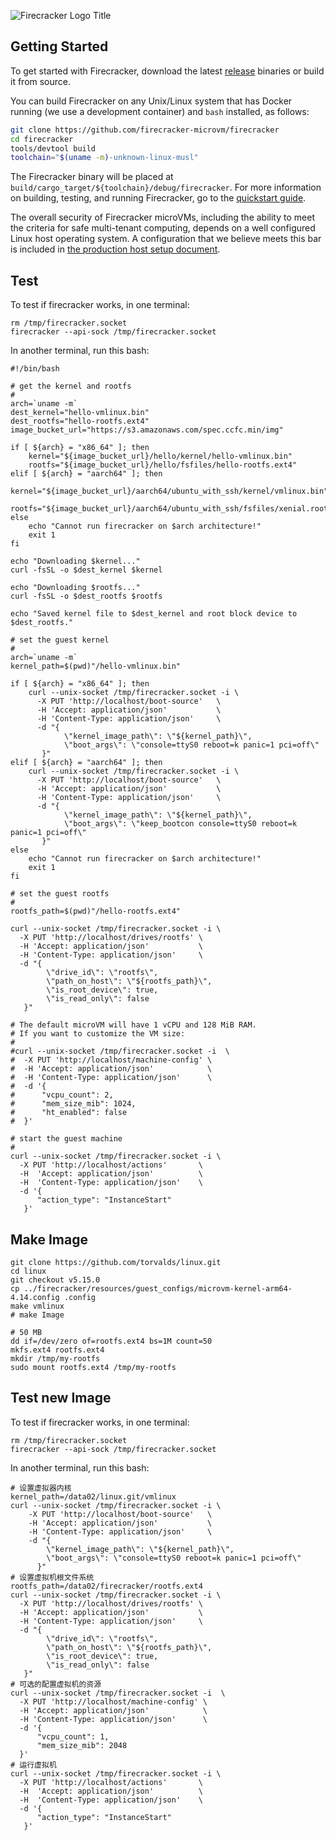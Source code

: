 ![Firecracker Logo Title](docs/images/fc_logo_full_transparent-bg.png)


## Getting Started

To get started with Firecracker, download the latest
[release](https://github.com/firecracker-microvm/firecracker/releases) binaries
or build it from source.

You can build Firecracker on any Unix/Linux system that has Docker running
(we use a development container) and `bash` installed, as follows:

```bash
git clone https://github.com/firecracker-microvm/firecracker
cd firecracker
tools/devtool build
toolchain="$(uname -m)-unknown-linux-musl"
```

The Firecracker binary will be placed at
`build/cargo_target/${toolchain}/debug/firecracker`. For more information on
building, testing, and running Firecracker, go to the
[quickstart guide](docs/getting-started.md).

The overall security of Firecracker microVMs, including the ability to meet the
criteria for safe multi-tenant computing, depends on a well configured Linux
host operating system. A configuration that we believe meets this bar is
included in [the production host setup document](docs/prod-host-setup.md).

## Test

To test if firecracker works, in one terminal:

```
rm /tmp/firecracker.socket
firecracker --api-sock /tmp/firecracker.socket
```

In another terminal, run this bash:

```
#!/bin/bash

# get the kernel and rootfs
#
arch=`uname -m`
dest_kernel="hello-vmlinux.bin"
dest_rootfs="hello-rootfs.ext4"
image_bucket_url="https://s3.amazonaws.com/spec.ccfc.min/img"

if [ ${arch} = "x86_64" ]; then
    kernel="${image_bucket_url}/hello/kernel/hello-vmlinux.bin"
    rootfs="${image_bucket_url}/hello/fsfiles/hello-rootfs.ext4"
elif [ ${arch} = "aarch64" ]; then
    kernel="${image_bucket_url}/aarch64/ubuntu_with_ssh/kernel/vmlinux.bin"
    rootfs="${image_bucket_url}/aarch64/ubuntu_with_ssh/fsfiles/xenial.rootfs.ext4"
else
    echo "Cannot run firecracker on $arch architecture!"
    exit 1
fi

echo "Downloading $kernel..."
curl -fsSL -o $dest_kernel $kernel

echo "Downloading $rootfs..."
curl -fsSL -o $dest_rootfs $rootfs

echo "Saved kernel file to $dest_kernel and root block device to $dest_rootfs."

# set the guest kernel
#
arch=`uname -m`
kernel_path=$(pwd)"/hello-vmlinux.bin"

if [ ${arch} = "x86_64" ]; then
    curl --unix-socket /tmp/firecracker.socket -i \
      -X PUT 'http://localhost/boot-source'   \
      -H 'Accept: application/json'           \
      -H 'Content-Type: application/json'     \
      -d "{
            \"kernel_image_path\": \"${kernel_path}\",
            \"boot_args\": \"console=ttyS0 reboot=k panic=1 pci=off\"
       }"
elif [ ${arch} = "aarch64" ]; then
    curl --unix-socket /tmp/firecracker.socket -i \
      -X PUT 'http://localhost/boot-source'   \
      -H 'Accept: application/json'           \
      -H 'Content-Type: application/json'     \
      -d "{
            \"kernel_image_path\": \"${kernel_path}\",
            \"boot_args\": \"keep_bootcon console=ttyS0 reboot=k panic=1 pci=off\"
       }"
else
    echo "Cannot run firecracker on $arch architecture!"
    exit 1
fi

# set the guest rootfs
#
rootfs_path=$(pwd)"/hello-rootfs.ext4"

curl --unix-socket /tmp/firecracker.socket -i \
  -X PUT 'http://localhost/drives/rootfs' \
  -H 'Accept: application/json'           \
  -H 'Content-Type: application/json'     \
  -d "{
        \"drive_id\": \"rootfs\",
        \"path_on_host\": \"${rootfs_path}\",
        \"is_root_device\": true,
        \"is_read_only\": false
   }"

# The default microVM will have 1 vCPU and 128 MiB RAM.
# If you want to customize the VM size:
#
#curl --unix-socket /tmp/firecracker.socket -i  \
#  -X PUT 'http://localhost/machine-config' \
#  -H 'Accept: application/json'            \
#  -H 'Content-Type: application/json'      \
#  -d '{
#      "vcpu_count": 2,
#      "mem_size_mib": 1024,
#      "ht_enabled": false
#  }'

# start the guest machine
#
curl --unix-socket /tmp/firecracker.socket -i \
  -X PUT 'http://localhost/actions'       \
  -H  'Accept: application/json'          \
  -H  'Content-Type: application/json'    \
  -d '{
      "action_type": "InstanceStart"
   }'
```

## Make Image
```
git clone https://github.com/torvalds/linux.git
cd linux
git checkout v5.15.0
cp ../firecracker/resources/guest_configs/microvm-kernel-arm64-4.14.config .config
make vmlinux 
# make Image 
```


```
# 50 MB
dd if=/dev/zero of=rootfs.ext4 bs=1M count=50 
mkfs.ext4 rootfs.ext4
mkdir /tmp/my-rootfs
sudo mount rootfs.ext4 /tmp/my-rootfs
```

## Test new Image


To test if firecracker works, in one terminal:

```
rm /tmp/firecracker.socket
firecracker --api-sock /tmp/firecracker.socket
```

In another terminal, run this bash:

```
# 设置虚拟器内核
kernel_path=/data02/linux.git/vmlinux
curl --unix-socket /tmp/firecracker.socket -i \
    -X PUT 'http://localhost/boot-source'   \
    -H 'Accept: application/json'           \
    -H 'Content-Type: application/json'     \
    -d "{
        \"kernel_image_path\": \"${kernel_path}\",
        \"boot_args\": \"console=ttyS0 reboot=k panic=1 pci=off\"
      }"
# 设置虚拟机根文件系统
rootfs_path=/data02/firecracker/rootfs.ext4
curl --unix-socket /tmp/firecracker.socket -i \
  -X PUT 'http://localhost/drives/rootfs' \
  -H 'Accept: application/json'           \
  -H 'Content-Type: application/json'     \
  -d "{
        \"drive_id\": \"rootfs\",
        \"path_on_host\": \"${rootfs_path}\",
        \"is_root_device\": true,
        \"is_read_only\": false
   }"
# 可选的配置虚拟机的资源
curl --unix-socket /tmp/firecracker.socket -i  \
  -X PUT 'http://localhost/machine-config' \
  -H 'Accept: application/json'            \
  -H 'Content-Type: application/json'      \
  -d '{
      "vcpu_count": 1,
      "mem_size_mib": 2048
  }'
# 运行虚拟机
curl --unix-socket /tmp/firecracker.socket -i \
  -X PUT 'http://localhost/actions'       \
  -H  'Accept: application/json'          \
  -H  'Content-Type: application/json'    \
  -d '{
      "action_type": "InstanceStart"
   }'

```
